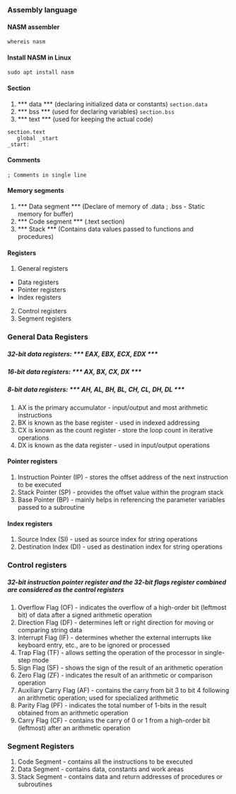 ### Assembly language

#### NASM assembler
` whereis nasm `

#### Install  NASM in Linux 
` sudo apt install nasm `


#### Section

1. *** data *** (declaring initialized data or constants)
` section.data `
2. *** bss *** (used for declaring variables)
` section.bss `
3. *** text *** (used for keeping the actual code)
```
section.text
   global _start
_start:

```
#### Comments
` ; Comments in single line  `

#### Memory segments
1. *** Data segment *** (Declare of memory of .data ; .bss - Static memory for buffer)
2. *** Code segment ***  (.text section)
3. *** Stack *** (Contains data values passed to functions and procedures) 

#### Registers
1. General registers
* Data registers 
* Pointer registers
* Index registers
2. Control registers
3. Segment registers


### General Data Registers
##### 32-bit data registers:  *** EAX, EBX, ECX, EDX ***
##### 16-bit data registers: *** AX, BX, CX, DX ***
##### 8-bit data registers: *** AH, AL, BH, BL, CH, CL, DH, DL ***

1. AX is the primary accumulator - input/output and most arithmetic instructions
2. BX is known as the base register - used in indexed addressing
3. CX is known as the count register - store the loop count in iterative operations
4. DX is known as the data register - used in input/output operations


#### Pointer registers
1. Instruction Pointer (IP) - stores the offset address of the next instruction to be executed
2. Stack Pointer (SP) - provides the offset value within the program stack
3. Base Pointer (BP) - mainly helps in referencing the parameter variables passed to a subroutine


#### Index registers
1. Source Index (SI) - used as source index for string operations
2. Destination Index (DI) - used as destination index for string operations


### Control registers
##### 32-bit instruction pointer register and the 32-bit flags register combined are considered as the control registers
1. Overflow Flag (OF) - indicates the overflow of a high-order bit (leftmost bit) of data after a signed arithmetic operation
2. Direction Flag (DF) - determines left or right direction for moving or comparing string data
3. Interrupt Flag (IF) - determines whether the external interrupts like keyboard entry, etc., are to be ignored or processed
4. Trap Flag (TF) - allows setting the operation of the processor in single-step mode
5. Sign Flag (SF) - shows the sign of the result of an arithmetic operation
6. Zero Flag (ZF) - indicates the result of an arithmetic or comparison operation
7. Auxiliary Carry Flag (AF) - contains the carry from bit 3 to bit 4 following an arithmetic operation; used for specialized arithmetic
8. Parity Flag (PF) - indicates the total number of 1-bits in the result obtained from an arithmetic operation
9. Carry Flag (CF) - contains the carry of 0 or 1 from a high-order bit (leftmost) after an arithmetic operation


### Segment Registers
1. Code Segment - contains all the instructions to be executed
2. Data Segment - contains data, constants and work areas
3. Stack Segment - contains data and return addresses of procedures or subroutines
